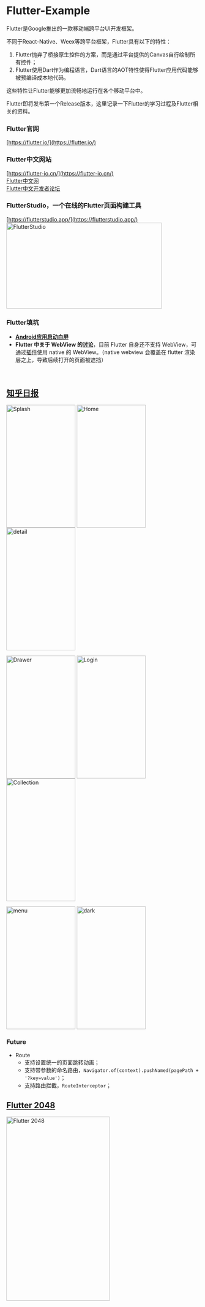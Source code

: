 # Flutter-Example
Flutter是Google推出的一款移动端跨平台UI开发框架。  

不同于React-Native、Weex等跨平台框架，Flutter具有以下的特性：
1. Flutter抛弃了桥接原生控件的方案，而是通过平台提供的Canvas自行绘制所有控件；
2. Flutter使用Dart作为编程语言，Dart语言的AOT特性使得Flutter应用代码能够被预编译成本地代码。 

这些特性让Flutter能够更加流畅地运行在各个移动平台中。

Flutter即将发布第一个Release版本，这里记录一下Flutter的学习过程及Flutter相关的资料。

### Flutter官网
[https://flutter.io/](https://flutter.io/)

### Flutter中文网站
[https://flutter-io.cn/](https://flutter-io.cn/)  
[Flutter中文网](https://flutterchina.club/)  
[Flutter中文开发者论坛](http://flutter-dev.cn/)

### FlutterStudio，一个在线的Flutter页面构建工具
[https://flutterstudio.app/](https://flutterstudio.app/)  
<img src="https://github.com/zh8637688/Flutter-Example/blob/master/screenshot/flutterstudio.png?raw=true" width = "406" height = "224" alt="FlutterStudio" align=center />

### Flutter填坑
* **[Android应用启动白屏](https://juejin.im/post/5b443975f265da0f6825b56c)**  
* **Flutter 中关于 WebView 的[讨论](https://github.com/flutter/flutter/issues/730)**，目前 Flutter 自身还不支持 WebView，可通过[插件](https://pub.dartlang.org/packages/flutter_webview_plugin)使用 native 的 WebView。（native webview 会覆盖在 flutter 渲染层之上，导致后续打开的页面被遮挡）

<br />

## [知乎日报](https://github.com/zh8637688/Flutter-Practise/tree/master/zhihu_daily)
<img src="https://github.com/zh8637688/Flutter-Practise/blob/master/screenshot/zhihu-splash.gif?raw=true" width = "180" height = "320" alt="Splash" align=center />  <img src="https://github.com/zh8637688/Flutter-Practise/blob/master/screenshot/zhihu-home.png?raw=true" width = "180" height = "320" alt="Home" align=center />  <img src="https://github.com/zh8637688/Flutter-Example/blob/master/screenshot/zhihu-detail.png?raw=true" width = "180" height = "320" alt="detail" align=center />

<img src="https://github.com/zh8637688/Flutter-Practise/blob/master/screenshot/zhihu-drawer.png?raw=true" width = "180" height = "320" alt="Drawer" align=center />  <img src="https://github.com/zh8637688/Flutter-Example/blob/master/screenshot/zhihu-login.png?raw=true" width = "180" height = "320" alt="Login" align=center />  <img src="https://github.com/zh8637688/Flutter-Example/blob/master/screenshot/zhihu-collection.png?raw=true" width = "180" height = "320" alt="Collection" align=center />

<img src="https://github.com/zh8637688/Flutter-Example/blob/master/screenshot/zhihu-menu.png?raw=true" width = "180" height = "320" alt="menu" align=center />  <img src="https://github.com/zh8637688/Flutter-Example/blob/master/screenshot/zhihu-dark.png?raw=true" width = "180" height = "320" alt="dark" align=center />

### Future
* Route
  * 支持设置统一的页面跳转动画；
  * 支持带参数的命名路由，``Navigator.of(context).pushNamed(pagePath + '?key=value')``；
  * 支持路由拦截，``RouteInterceptor``；

## [Flutter 2048](https://github.com/zh8637688/Flutter-Practise/tree/master/flutter2048/)
<img src="https://github.com/zh8637688/Flutter-Practise/blob/master/screenshot/2048.png?raw=true" width = "270" height = "480" alt="Flutter 2048" align=center />  
